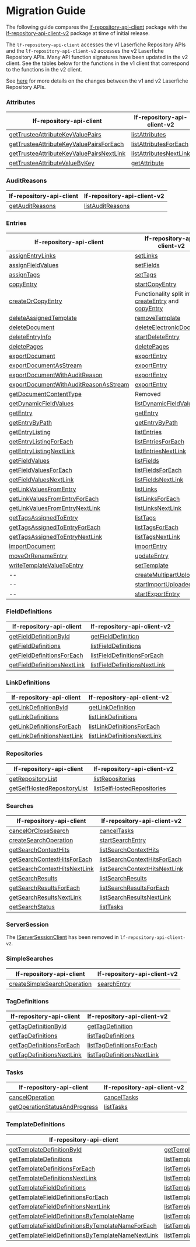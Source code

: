 # Migration Guide
The following guide compares the [lf-repository-api-client](https://central.sonatype.com/artifact/com.laserfiche/lf-repository-api-client) package with the [lf-repository-api-client-v2](https://central.sonatype.com/artifact/com.laserfiche/lf-repository-api-client-v2) package at time of initial release.

The `lf-repository-api-client` accesses the v1 Laserfiche Repository APIs and the `lf-repository-api-client-v2` accesses the v2 Laserfiche Repository APIs. Many API function signatures have been updated in the v2 client. See the tables below for the functions in the v1 client that correspond to the functions in the v2 client.

See [here](https://api.laserfiche.com/repository/v2/changelog#2023-10) for more details on the changes between the v1 and v2 Laserfiche Repository APIs.

### Attributes
| lf-repository-api-client | lf-repository-api-client-v2 |
|----------------------------------|-------------------------------------|
| [getTrusteeAttributeKeyValuePairs](https://laserfiche.github.io/lf-repository-api-client-java/docs/2.x/com/laserfiche/repository/api/clients/AttributesClient.html#getTrusteeAttributeKeyValuePairs-com.laserfiche.repository.api.clients.params.ParametersForGetTrusteeAttributeKeyValuePairs-) | [listAttributes]() |
| [getTrusteeAttributeKeyValuePairsForEach](https://laserfiche.github.io/lf-repository-api-client-java/docs/2.x/com/laserfiche/repository/api/clients/AttributesClient.html#getTrusteeAttributeKeyValuePairsForEach-java.util.function.Function-java.lang.Integer-com.laserfiche.repository.api.clients.params.ParametersForGetTrusteeAttributeKeyValuePairs-) | [listAttributesForEach]() |
| [getTrusteeAttributeKeyValuePairsNextLink](https://laserfiche.github.io/lf-repository-api-client-java/docs/2.x/com/laserfiche/repository/api/clients/AttributesClient.html#getTrusteeAttributeKeyValuePairsNextLink-java.lang.String-int-) | [listAttributesNextLink]() |
| [getTrusteeAttributeValueByKey](https://laserfiche.github.io/lf-repository-api-client-java/docs/2.x/com/laserfiche/repository/api/clients/AttributesClient.html#getTrusteeAttributeValueByKey-com.laserfiche.repository.api.clients.params.ParametersForGetTrusteeAttributeValueByKey-) | [getAttribute]() |

### AuditReasons
| lf-repository-api-client | lf-repository-api-client-v2 |
|----------------------------------|-------------------------------------|
| [getAuditReasons](https://laserfiche.github.io/lf-repository-api-client-java/docs/2.x/com/laserfiche/repository/api/clients/AuditReasonsClient.html#getAuditReasons-com.laserfiche.repository.api.clients.params.ParametersForGetAuditReasons-) | [listAuditReasons]() |

### Entries
| lf-repository-api-client | lf-repository-api-client-v2 |
|----------------------------------|-------------------------------------|
| [assignEntryLinks](https://laserfiche.github.io/lf-repository-api-client-java/docs/2.x/com/laserfiche/repository/api/clients/EntriesClient.html#assignEntryLinks-com.laserfiche.repository.api.clients.params.ParametersForAssignEntryLinks-) | [setLinks]() |
| [assignFieldValues](https://laserfiche.github.io/lf-repository-api-client-java/docs/2.x/com/laserfiche/repository/api/clients/EntriesClient.html#assignFieldValues-com.laserfiche.repository.api.clients.params.ParametersForAssignFieldValues-) | [setFields]() |
| [assignTags](https://laserfiche.github.io/lf-repository-api-client-java/docs/2.x/com/laserfiche/repository/api/clients/EntriesClient.html#assignTags-com.laserfiche.repository.api.clients.params.ParametersForAssignTags-) | [setTags]() |
| [copyEntry](https://laserfiche.github.io/lf-repository-api-client-java/docs/2.x/com/laserfiche/repository/api/clients/EntriesClient.html#copyEntryAsync-com.laserfiche.repository.api.clients.params.ParametersForCopyEntryAsync-) | [startCopyEntry]() |
| [createOrCopyEntry](https://laserfiche.github.io/lf-repository-api-client-java/docs/2.x/com/laserfiche/repository/api/clients/EntriesClient.html#createOrCopyEntry-com.laserfiche.repository.api.clients.params.ParametersForCreateOrCopyEntry-) | Functionality split into [createEntry]() and [copyEntry]() |
| [deleteAssignedTemplate](https://laserfiche.github.io/lf-repository-api-client-java/docs/2.x/com/laserfiche/repository/api/clients/EntriesClient.html#deleteAssignedTemplate-com.laserfiche.repository.api.clients.params.ParametersForDeleteAssignedTemplate-) | [removeTemplate]() |
| [deleteDocument](https://laserfiche.github.io/lf-repository-api-client-java/docs/2.x/com/laserfiche/repository/api/clients/EntriesClient.html#deleteDocument-com.laserfiche.repository.api.clients.params.ParametersForDeleteDocument-) | [deleteElectronicDocument]() |
| [deleteEntryInfo](https://laserfiche.github.io/lf-repository-api-client-java/docs/2.x/com/laserfiche/repository/api/clients/EntriesClient.html#deleteEntryInfo-com.laserfiche.repository.api.clients.params.ParametersForDeleteEntryInfo-) | [startDeleteEntry]() |
| [deletePages](https://laserfiche.github.io/lf-repository-api-client-java/docs/2.x/com/laserfiche/repository/api/clients/EntriesClient.html#deletePages-com.laserfiche.repository.api.clients.params.ParametersForDeletePages-) | [deletePages]() |
| [exportDocument](https://laserfiche.github.io/lf-repository-api-client-java/docs/2.x/com/laserfiche/repository/api/clients/EntriesClient.html#exportDocument-com.laserfiche.repository.api.clients.params.ParametersForExportDocument-) | [exportEntry]() |
| [exportDocumentAsStream](https://laserfiche.github.io/lf-repository-api-client-java/docs/2.x/com/laserfiche/repository/api/clients/EntriesClient.html#exportDocumentAsStream-com.laserfiche.repository.api.clients.params.ParametersForExportDocument-) | [exportEntry]() |
| [exportDocumentWithAuditReason](https://laserfiche.github.io/lf-repository-api-client-java/docs/2.x/com/laserfiche/repository/api/clients/EntriesClient.html#exportDocumentWithAuditReason-com.laserfiche.repository.api.clients.params.ParametersForExportDocumentWithAuditReason-) | [exportEntry]() |
| [exportDocumentWithAuditReasonAsStream](https://laserfiche.github.io/lf-repository-api-client-java/docs/2.x/com/laserfiche/repository/api/clients/EntriesClient.html#exportDocumentWithAuditReasonAsStream-com.laserfiche.repository.api.clients.params.ParametersForExportDocumentWithAuditReason-) | [exportEntry]() |
| [getDocumentContentType](https://laserfiche.github.io/lf-repository-api-client-java/docs/2.x/com/laserfiche/repository/api/clients/EntriesClient.html#getDocumentContentType-com.laserfiche.repository.api.clients.params.ParametersForGetDocumentContentType-) | Removed |
| [getDynamicFieldValues](https://laserfiche.github.io/lf-repository-api-client-java/docs/2.x/com/laserfiche/repository/api/clients/EntriesClient.html#getDynamicFieldValues-com.laserfiche.repository.api.clients.params.ParametersForGetDynamicFieldValues-) | [listDynamicFieldValues]() |
| [getEntry](https://laserfiche.github.io/lf-repository-api-client-java/docs/2.x/com/laserfiche/repository/api/clients/EntriesClient.html#getEntry-com.laserfiche.repository.api.clients.params.ParametersForGetEntry-) | [getEntry]() |
| [getEntryByPath](https://laserfiche.github.io/lf-repository-api-client-java/docs/2.x/com/laserfiche/repository/api/clients/EntriesClient.html#getEntryByPath-com.laserfiche.repository.api.clients.params.ParametersForGetEntryByPath-) | [getEntryByPath]() |
| [getEntryListing](https://laserfiche.github.io/lf-repository-api-client-java/docs/2.x/com/laserfiche/repository/api/clients/EntriesClient.html#getEntryListing-com.laserfiche.repository.api.clients.params.ParametersForGetEntryListing-) | [listEntries]() |
| [getEntryListingForEach](https://laserfiche.github.io/lf-repository-api-client-java/docs/2.x/com/laserfiche/repository/api/clients/EntriesClient.html#getEntryListingForEach-java.util.function.Function-java.lang.Integer-com.laserfiche.repository.api.clients.params.ParametersForGetEntryListing-) | [listEntriesForEach]() |
| [getEntryListingNextLink](https://laserfiche.github.io/lf-repository-api-client-java/docs/2.x/com/laserfiche/repository/api/clients/EntriesClient.html#getEntryListingNextLink-java.lang.String-int-) | [listEntriesNextLink]() |
| [getFieldValues](https://laserfiche.github.io/lf-repository-api-client-java/docs/2.x/com/laserfiche/repository/api/clients/EntriesClient.html#getFieldValues-com.laserfiche.repository.api.clients.params.ParametersForGetFieldValues-) | [listFields]() |
| [getFieldValuesForEach](https://laserfiche.github.io/lf-repository-api-client-java/docs/2.x/com/laserfiche/repository/api/clients/EntriesClient.html#getFieldValuesForEach-java.util.function.Function-java.lang.Integer-com.laserfiche.repository.api.clients.params.ParametersForGetFieldValues-) | [listFieldsForEach]() |
| [getFieldValuesNextLink](https://laserfiche.github.io/lf-repository-api-client-java/docs/2.x/com/laserfiche/repository/api/clients/EntriesClient.html#getFieldValuesNextLink-java.lang.String-int-) | [listFieldsNextLink]() |
| [getLinkValuesFromEntry](https://laserfiche.github.io/lf-repository-api-client-java/docs/2.x/com/laserfiche/repository/api/clients/EntriesClient.html#getLinkValuesFromEntry-com.laserfiche.repository.api.clients.params.ParametersForGetLinkValuesFromEntry-) | [listLinks]() |
| [getLinkValuesFromEntryForEach](https://laserfiche.github.io/lf-repository-api-client-java/docs/2.x/com/laserfiche/repository/api/clients/EntriesClient.html#getLinkValuesFromEntryForEach-java.util.function.Function-java.lang.Integer-com.laserfiche.repository.api.clients.params.ParametersForGetLinkValuesFromEntry-) | [listLinksForEach]() |
| [getLinkValuesFromEntryNextLink](https://laserfiche.github.io/lf-repository-api-client-java/docs/2.x/com/laserfiche/repository/api/clients/EntriesClient.html#getLinkValuesFromEntryNextLink-java.lang.String-int-) | [listLinksNextLink]() |
| [getTagsAssignedToEntry](https://laserfiche.github.io/lf-repository-api-client-java/docs/2.x/com/laserfiche/repository/api/clients/EntriesClient.html#getTagsAssignedToEntry-com.laserfiche.repository.api.clients.params.ParametersForGetTagsAssignedToEntry-) | [listTags]() |
| [getTagsAssignedToEntryForEach](https://laserfiche.github.io/lf-repository-api-client-java/docs/2.x/com/laserfiche/repository/api/clients/EntriesClient.html#getTagsAssignedToEntryForEach-java.util.function.Function-java.lang.Integer-com.laserfiche.repository.api.clients.params.ParametersForGetTagsAssignedToEntry-) | [listTagsForEach]() |
| [getTagsAssignedToEntryNextLink](https://laserfiche.github.io/lf-repository-api-client-java/docs/2.x/com/laserfiche/repository/api/clients/EntriesClient.html#getTagsAssignedToEntryNextLink-java.lang.String-int-) | [listTagsNextLink]() |
| [importDocument](https://laserfiche.github.io/lf-repository-api-client-java/docs/2.x/com/laserfiche/repository/api/clients/EntriesClient.html#importDocument-com.laserfiche.repository.api.clients.params.ParametersForImportDocument-) | [importEntry]() |
| [moveOrRenameEntry](https://laserfiche.github.io/lf-repository-api-client-java/docs/2.x/com/laserfiche/repository/api/clients/EntriesClient.html#moveOrRenameEntry-com.laserfiche.repository.api.clients.params.ParametersForMoveOrRenameEntry-) | [updateEntry]() |
| [writeTemplateValueToEntry](https://laserfiche.github.io/lf-repository-api-client-java/docs/2.x/com/laserfiche/repository/api/clients/EntriesClient.html#writeTemplateValueToEntry-com.laserfiche.repository.api.clients.params.ParametersForWriteTemplateValueToEntry-) | [setTemplate]() |
| -- | [createMultipartUploadUrls]() |
| -- | [startImportUploadedParts]() |
| -- | [startExportEntry]() |

### FieldDefinitions
| lf-repository-api-client | lf-repository-api-client-v2 |
|----------------------------------|-------------------------------------|
| [getFieldDefinitionById](https://laserfiche.github.io/lf-repository-api-client-java/docs/2.x/com/laserfiche/repository/api/clients/FieldDefinitionsClient.html#getFieldDefinitionById-com.laserfiche.repository.api.clients.params.ParametersForGetFieldDefinitionById-) | [getFieldDefinition]() |
| [getFieldDefinitions](https://laserfiche.github.io/lf-repository-api-client-java/docs/2.x/com/laserfiche/repository/api/clients/FieldDefinitionsClient.html#getFieldDefinitions-com.laserfiche.repository.api.clients.params.ParametersForGetFieldDefinitions-) | [listFieldDefinitions]() |
| [getFieldDefinitionsForEach](https://laserfiche.github.io/lf-repository-api-client-java/docs/2.x/com/laserfiche/repository/api/clients/FieldDefinitionsClient.html#getFieldDefinitionsForEach-java.util.function.Function-java.lang.Integer-com.laserfiche.repository.api.clients.params.ParametersForGetFieldDefinitions-) | [listFieldDefinitionsForEach]() |
| [getFieldDefinitionsNextLink](https://laserfiche.github.io/lf-repository-api-client-java/docs/2.x/com/laserfiche/repository/api/clients/FieldDefinitionsClient.html#getFieldDefinitionsNextLink-java.lang.String-int-) | [listFieldDefinitionsNextLink]() |

### LinkDefinitions
| lf-repository-api-client | lf-repository-api-client-v2 |
|----------------------------------|-------------------------------------|
| [getLinkDefinitionById](https://laserfiche.github.io/lf-repository-api-client-java/docs/2.x/com/laserfiche/repository/api/clients/LinkDefinitionsClient.html#getLinkDefinitionById-com.laserfiche.repository.api.clients.params.ParametersForGetLinkDefinitionById-) | [getLinkDefinition]() |
| [getLinkDefinitions](https://laserfiche.github.io/lf-repository-api-client-java/docs/2.x/com/laserfiche/repository/api/clients/LinkDefinitionsClient.html#getLinkDefinitions-com.laserfiche.repository.api.clients.params.ParametersForGetLinkDefinitions-) | [listLinkDefinitions]() |
| [getLinkDefinitionsForEach](https://laserfiche.github.io/lf-repository-api-client-java/docs/2.x/com/laserfiche/repository/api/clients/LinkDefinitionsClient.html#getLinkDefinitionsForEach-java.util.function.Function-java.lang.Integer-com.laserfiche.repository.api.clients.params.ParametersForGetLinkDefinitions-) | [listLinkDefinitionsForEach]() |
| [getLinkDefinitionsNextLink](https://laserfiche.github.io/lf-repository-api-client-java/docs/2.x/com/laserfiche/repository/api/clients/LinkDefinitionsClient.html#getLinkDefinitionsNextLink-java.lang.String-int-) | [listLinkDefinitionsNextLink]() |

### Repositories
| lf-repository-api-client | lf-repository-api-client-v2 |
|----------------------------------|-------------------------------------|
| [getRepositoryList](https://laserfiche.github.io/lf-repository-api-client-java/docs/2.x/com/laserfiche/repository/api/clients/RepositoriesClient.html#getRepositoryList--) | [listRepositories]() |
| [getSelfHostedRepositoryList](https://laserfiche.github.io/lf-repository-api-client-java/docs/2.x/com/laserfiche/repository/api/clients/impl/RepositoriesClientImpl.html#getSelfHostedRepositoryList-java.lang.String-) | [listSelfHostedRepositories]() |

### Searches
| lf-repository-api-client | lf-repository-api-client-v2 |
|----------------------------------|-------------------------------------|
| [cancelOrCloseSearch](https://laserfiche.github.io/lf-repository-api-client-java/docs/2.x/com/laserfiche/repository/api/clients/SearchesClient.html#cancelOrCloseSearch-com.laserfiche.repository.api.clients.params.ParametersForCancelOrCloseSearch-) | [cancelTasks]() |
| [createSearchOperation](https://laserfiche.github.io/lf-repository-api-client-java/docs/2.x/com/laserfiche/repository/api/clients/SearchesClient.html#createSearchOperation-com.laserfiche.repository.api.clients.params.ParametersForCreateSearchOperation-) | [startSearchEntry]() |
| [getSearchContextHits](https://laserfiche.github.io/lf-repository-api-client-java/docs/2.x/com/laserfiche/repository/api/clients/SearchesClient.html#getSearchContextHits-com.laserfiche.repository.api.clients.params.ParametersForGetSearchContextHits-) | [listSearchContextHits]() |
| [getSearchContextHitsForEach](https://laserfiche.github.io/lf-repository-api-client-java/docs/2.x/com/laserfiche/repository/api/clients/SearchesClient.html#getSearchContextHitsForEach-java.util.function.Function-java.lang.Integer-com.laserfiche.repository.api.clients.params.ParametersForGetSearchContextHits-) | [listSearchContextHitsForEach]() |
| [getSearchContextHitsNextLink](https://laserfiche.github.io/lf-repository-api-client-java/docs/2.x/com/laserfiche/repository/api/clients/SearchesClient.html#getSearchContextHitsNextLink-java.lang.String-int-) | [listSearchContextHitsNextLink]() |
| [getSearchResults](https://laserfiche.github.io/lf-repository-api-client-java/docs/2.x/com/laserfiche/repository/api/clients/SearchesClient.html#getSearchResults-com.laserfiche.repository.api.clients.params.ParametersForGetSearchResults-) | [listSearchResults]() |
| [getSearchResultsForEach](https://laserfiche.github.io/lf-repository-api-client-java/docs/2.x/com/laserfiche/repository/api/clients/SearchesClient.html#getSearchResultsForEach-java.util.function.Function-java.lang.Integer-com.laserfiche.repository.api.clients.params.ParametersForGetSearchResults-) | [listSearchResultsForEach]() |
| [getSearchResultsNextLink](https://laserfiche.github.io/lf-repository-api-client-java/docs/2.x/com/laserfiche/repository/api/clients/SearchesClient.html#getSearchResultsNextLink-java.lang.String-int-) | [listSearchResultsNextLink]() |
| [getSearchStatus](https://laserfiche.github.io/lf-repository-api-client-java/docs/2.x/com/laserfiche/repository/api/clients/SearchesClient.html#getSearchStatus-com.laserfiche.repository.api.clients.params.ParametersForGetSearchStatus-) | [listTasks]() |

### ServerSession
The [IServerSessionClient](https://laserfiche.github.io/lf-repository-api-client-java/docs/2.x/com/laserfiche/repository/api/clients/ServerSessionClient.html) has been removed in `lf-repository-api-client-v2`.

### SimpleSearches
| lf-repository-api-client | lf-repository-api-client-v2 |
|----------------------------------|-------------------------------------|
| [createSimpleSearchOperation](https://laserfiche.github.io/lf-repository-api-client-java/docs/2.x/com/laserfiche/repository/api/clients/SimpleSearchesClient.html#createSimpleSearchOperation-com.laserfiche.repository.api.clients.params.ParametersForCreateSimpleSearchOperation-) | [searchEntry]() |

### TagDefinitions
| lf-repository-api-client | lf-repository-api-client-v2 |
|----------------------------------|-------------------------------------|
| [getTagDefinitionById](https://laserfiche.github.io/lf-repository-api-client-java/docs/2.x/com/laserfiche/repository/api/clients/TagDefinitionsClient.html#getTagDefinitionById-com.laserfiche.repository.api.clients.params.ParametersForGetTagDefinitionById-) | [getTagDefinition]() |
| [getTagDefinitions](https://laserfiche.github.io/lf-repository-api-client-java/docs/2.x/com/laserfiche/repository/api/clients/TagDefinitionsClient.html#getTagDefinitions-com.laserfiche.repository.api.clients.params.ParametersForGetTagDefinitions-) | [listTagDefinitions]() |
| [getTagDefinitionsForEach](https://laserfiche.github.io/lf-repository-api-client-java/docs/2.x/com/laserfiche/repository/api/clients/TagDefinitionsClient.html#getTagDefinitionsForEach-java.util.function.Function-java.lang.Integer-com.laserfiche.repository.api.clients.params.ParametersForGetTagDefinitions-) | [listTagDefinitionsForEach]() |
| [getTagDefinitionsNextLink](https://laserfiche.github.io/lf-repository-api-client-java/docs/2.x/com/laserfiche/repository/api/clients/TagDefinitionsClient.html#getTagDefinitionsNextLink-java.lang.String-int-) | [listTagDefinitionsNextLink]() |

### Tasks
| lf-repository-api-client | lf-repository-api-client-v2 |
|----------------------------------|-------------------------------------|
| [cancelOperation](https://laserfiche.github.io/lf-repository-api-client-java/docs/2.x/com/laserfiche/repository/api/clients/TasksClient.html#cancelOperation-com.laserfiche.repository.api.clients.params.ParametersForCancelOperation-) | [cancelTasks]() |
| [getOperationStatusAndProgress](https://laserfiche.github.io/lf-repository-api-client-java/docs/2.x/com/laserfiche/repository/api/clients/TasksClient.html#getOperationStatusAndProgress-com.laserfiche.repository.api.clients.params.ParametersForGetOperationStatusAndProgress-) | [listTasks]() |

### TemplateDefinitions
| lf-repository-api-client | lf-repository-api-client-v2 |
|----------------------------------|-------------------------------------|
| [getTemplateDefinitionById](https://laserfiche.github.io/lf-repository-api-client-java/docs/2.x/com/laserfiche/repository/api/clients/TemplateDefinitionsClient.html#getTemplateDefinitionById-com.laserfiche.repository.api.clients.params.ParametersForGetTemplateDefinitionById-) | [getTemplateDefinition]() |
| [getTemplateDefinitions](https://laserfiche.github.io/lf-repository-api-client-java/docs/2.x/com/laserfiche/repository/api/clients/TemplateDefinitionsClient.html#getTemplateDefinitions-com.laserfiche.repository.api.clients.params.ParametersForGetTemplateDefinitions-) | [listTemplateDefinitions]() |
| [getTemplateDefinitionsForEach](https://laserfiche.github.io/lf-repository-api-client-java/docs/2.x/com/laserfiche/repository/api/clients/TemplateDefinitionsClient.html#getTemplateDefinitionsForEach-java.util.function.Function-java.lang.Integer-com.laserfiche.repository.api.clients.params.ParametersForGetTemplateDefinitions-) | [listTemplateDefinitionsForEach]() |
| [getTemplateDefinitionsNextLink](https://laserfiche.github.io/lf-repository-api-client-java/docs/2.x/com/laserfiche/repository/api/clients/TemplateDefinitionsClient.html#getTemplateDefinitionsNextLink-java.lang.String-int-) | [listTemplateDefinitionsNextLink]() |
| [getTemplateFieldDefinitions](https://laserfiche.github.io/lf-repository-api-client-java/docs/2.x/com/laserfiche/repository/api/clients/TemplateDefinitionsClient.html#getTemplateFieldDefinitions-com.laserfiche.repository.api.clients.params.ParametersForGetTemplateFieldDefinitions-) | [listTemplateFieldDefinitionsByTemplateId]() |
| [getTemplateFieldDefinitionsForEach](https://laserfiche.github.io/lf-repository-api-client-java/docs/2.x/com/laserfiche/repository/api/clients/TemplateDefinitionsClient.html#getTemplateFieldDefinitionsForEach-java.util.function.Function-java.lang.Integer-com.laserfiche.repository.api.clients.params.ParametersForGetTemplateFieldDefinitions-) | [listTemplateFieldDefinitionsByTemplateIdForEach]() |
| [getTemplateFieldDefinitionsNextLink](https://laserfiche.github.io/lf-repository-api-client-java/docs/2.x/com/laserfiche/repository/api/clients/TemplateDefinitionsClient.html#getTemplateFieldDefinitionsNextLink-java.lang.String-int-) | [listTemplateFieldDefinitionsByTemplateIdNextLink]() |
| [getTemplateFieldDefinitionsByTemplateName](https://laserfiche.github.io/lf-repository-api-client-java/docs/2.x/com/laserfiche/repository/api/clients/TemplateDefinitionsClient.html#getTemplateFieldDefinitionsByTemplateName-com.laserfiche.repository.api.clients.params.ParametersForGetTemplateFieldDefinitionsByTemplateName-) | [listTemplateFieldDefinitionsByTemplateName]() |
| [getTemplateFieldDefinitionsByTemplateNameForEach](https://laserfiche.github.io/lf-repository-api-client-java/docs/2.x/com/laserfiche/repository/api/clients/TemplateDefinitionsClient.html#getTemplateFieldDefinitionsByTemplateNameForEach-java.util.function.Function-java.lang.Integer-com.laserfiche.repository.api.clients.params.ParametersForGetTemplateFieldDefinitionsByTemplateName-) | [listTemplateFieldDefinitionsByTemplateNameForEach]() |
| [getTemplateFieldDefinitionsByTemplateNameNextLink](https://laserfiche.github.io/lf-repository-api-client-java/docs/2.x/com/laserfiche/repository/api/clients/TemplateDefinitionsClient.html#getTemplateFieldDefinitionsByTemplateNameNextLink-java.lang.String-int-) | [listTemplateFieldDefinitionsByTemplateNameNextLink]() |
